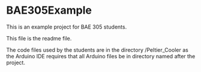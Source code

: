 # BAE305Example
This is an example project for BAE 305 students.

This file is the readme file.

The code files used by the students are in the directory /Peltier_Cooler as the Arduino IDE requires that all Arduino files be in directory named after the project.
